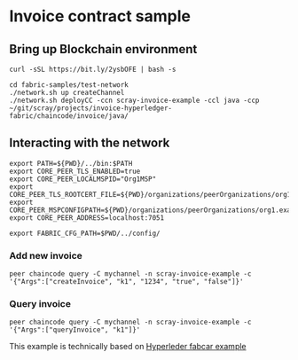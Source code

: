 # Invoice contract sample



## Bring up Blockchain environment

```
curl -sSL https://bit.ly/2ysbOFE | bash -s
```
	
```
cd fabric-samples/test-network
./network.sh up createChannel
./network.sh deployCC -ccn scray-invoice-example -ccl java -ccp ~/git/scray/projects/invoice-hyperledger-fabric/chaincode/invoice/java/
```

## Interacting with the network

```
export PATH=${PWD}/../bin:$PATH
export CORE_PEER_TLS_ENABLED=true
export CORE_PEER_LOCALMSPID="Org1MSP"
export CORE_PEER_TLS_ROOTCERT_FILE=${PWD}/organizations/peerOrganizations/org1.example.com/peers/peer0.org1.example.com/tls/ca.crt
export CORE_PEER_MSPCONFIGPATH=${PWD}/organizations/peerOrganizations/org1.example.com/users/Admin@org1.example.com/msp
export CORE_PEER_ADDRESS=localhost:7051

export FABRIC_CFG_PATH=$PWD/../config/
```

### Add new invoice
```
peer chaincode query -C mychannel -n scray-invoice-example -c '{"Args":["createInvoice", "k1", "1234", "true", "false"]}'
```

### Query invoice
```
peer chaincode query -C mychannel -n scray-invoice-example -c '{"Args":["queryInvoice", "k1"]}'
```


This example is technically based on [Hyperleder fabcar example](https://hyperledger-fabric.readthedocs.io/en/release-2.0/test_network.html)
